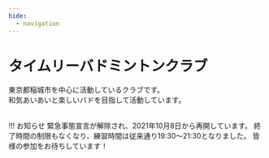 ```yaml
---
hide:
  - navigation
---
```

# タイムリーバドミントンクラブ
東京都稲城市を中心に活動しているクラブです。  
和気あいあいと楽しいバドを目指して活動しています。  
</br>

!!! お知らせ
    緊急事態宣言が解除され、2021年10月8日から再開しています。
    終了時間の制限もなくなり、練習時間は従来通り19:30〜21:30となりました。
    皆様の参加をお待ちしています！  